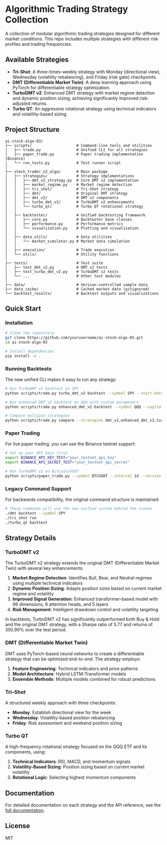 # Algorithmic Trading Strategy Collection

A collection of modular algorithmic trading strategies designed for different market conditions. This repo includes multiple strategies with different risk profiles and trading frequencies.

## Available Strategies

- **Tri-Shot**: A three-times-weekly strategy with Monday (directional view), Wednesday (volatility rebalancing), and Friday (risk gate) checkpoints.
- **DMT (Differentiable Market Twin)**: A deep learning approach using PyTorch for differentiable strategy optimization.
- **TurboDMT v2**: Enhanced DMT strategy with market regime detection and dynamic position sizing, achieving significantly improved risk-adjusted returns.
- **Turbo QT**: An aggressive rotational strategy using technical indicators and volatility-based sizing.

## Project Structure

```shell
ai-stock-algo-03/
├── scripts/                    # Command-line tools and utilities
│   ├── trade.py                # Unified CLI for all strategies
│   ├── paper_trade.py          # Paper trading implementation (Binance)
│   └── run_tests.py            # Test runner script
│
├── stock_trader_o3_algo/       # Main package
│   ├── strategies/             # Strategy implementations
│   │   ├── dmt_v2_strategy.py  # Core DMT v2 implementation
│   │   ├── market_regime.py    # Market regime detection
│   │   ├── tri_shot/           # Tri-Shot strategy
│   │   ├── dmt/                # Original DMT strategy
│   │   ├── dmt_v2/             # DMT v2 components
│   │   ├── turbo_dmt_v2/       # TurboDMT v2 enhancements
│   │   └── turbo_qt/           # Turbo QT rotational strategy
│   │
│   ├── backtester/             # Unified backtesting framework
│   │   ├── core.py             # Backtester base classes
│   │   ├── performance.py      # Performance metrics
│   │   └── visualization.py    # Plotting and visualization
│   │
│   ├── data_utils/             # Data utilities
│   │   └── market_simulator.py # Market data simulation
│   │
│   ├── execution/              # Trade execution
│   └── utils/                  # Utility functions
│
├── tests/                      # Test suite
│   ├── test_dmt_v2.py          # DMT v2 tests
│   ├── test_turbo_dmt_v2.py    # TurboDMT v2 tests
│   └── ...                     # Other test modules
│
├── data/                       # Version-controlled sample data
├── data_cache/                 # Cached market data (gitignored)
└── backtest_results/           # Backtest outputs and visualizations
```

## Quick Start

### Installation

```bash
# Clone the repository
git clone https://github.com/yourusername/ai-stock-algo-03.git
cd ai-stock-algo-03

# Install dependencies
pip install -e .
```

### Running Backtests

The new unified CLI makes it easy to run any strategy:

```bash
# Run TurboDMT v2 backtest on SPY
python scripts/trade.py turbo_dmt_v2 backtest --symbol SPY --start-date 2023-01-01

# Run enhanced DMT v2 backtest on QQQ with custom parameters
python scripts/trade.py enhanced_dmt_v2 backtest --symbol QQQ --capital 100000 --lookback 126

# Compare multiple strategies
python scripts/trade.py compare --strategies dmt_v2,enhanced_dmt_v2,turbo_dmt_v2 --symbol SPY
```

### Paper Trading

For live paper trading, you can use the Binance testnet support:

```bash
# Set up your API keys first
export BINANCE_API_KEY_TEST="your_testnet_api_key"
export BINANCE_API_SECRET_TEST="your_testnet_api_secret"

# Run TurboDMT v2 on Bitcoin/USDT
python scripts/paper_trade.py --symbol BTCUSDT --interval 1d --version turbo
```

### Legacy Command Support

For backwards compatibility, the original command structure is maintained:

```bash
# These commands will use the new unified system behind the scenes
./dmt backtest --symbol SPY
./tri_shot run
./turbo_qt backtest
```

## Strategy Details

### TurboDMT v2

The TurboDMT v2 strategy extends the original DMT (Differentiable Market Twin) with several key enhancements:

1. **Market Regime Detection**: Identifies Bull, Bear, and Neutral regimes using multiple technical indicators
2. **Dynamic Position Sizing**: Adapts position sizes based on current market regime and volatility
3. **Improved Signal Generation**: Enhanced transformer-based model with 96 dimensions, 6 attention heads, and 5 layers
4. **Risk Management**: Intelligent drawdown control and volatility targeting

In backtests, TurboDMT v2 has significantly outperformed both Buy & Hold and the original DMT strategy, with a Sharpe ratio of 5.77 and returns of 350.99% over the test period.

### DMT (Differentiable Market Twin)

DMT uses PyTorch-based neural networks to create a differentiable strategy that can be optimized end-to-end. The strategy employs:

1. **Feature Engineering**: Technical indicators and price patterns
2. **Model Architecture**: Hybrid LSTM-Transformer models
3. **Ensemble Methods**: Multiple models combined for robust predictions

### Tri-Shot

A structured weekly approach with three checkpoints:
- **Monday**: Establish directional view for the week
- **Wednesday**: Volatility-based position rebalancing
- **Friday**: Risk assessment and weekend position sizing

### Turbo QT

A high-frequency rotational strategy focused on the QQQ ETF and its components, using:
1. **Technical Indicators**: RSI, MACD, and momentum signals
2. **Volatility-Based Sizing**: Position sizing based on current market volatility
3. **Rotational Logic**: Selecting highest momentum components

## Documentation

For detailed documentation on each strategy and the API reference, see the [full documentation](./docs/).

## License

MIT

